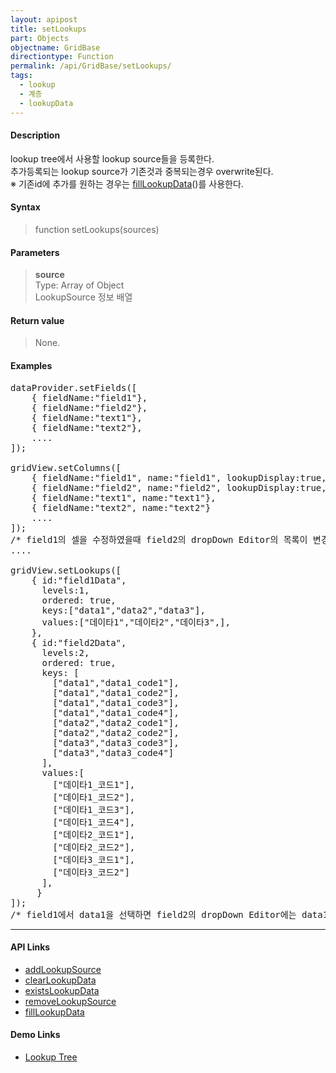 ```yaml
---
layout: apipost
title: setLookups
part: Objects
objectname: GridBase
directiontype: Function
permalink: /api/GridBase/setLookups/
tags:
  - lookup
  - 계층
  - lookupData
---
```



#### Description

 lookup tree에서 사용할 lookup source들을 등록한다.  
 추가등록되는 lookup source가 기존것과 중복되는경우 overwrite된다.  
 ※ 기존id에 추가를 원하는 경우는 [fillLookupData](/api/GridBase/fillLookupData)()를 사용한다.  

#### Syntax

> function setLookups(sources)

#### Parameters

> **source**  
> Type: Array of Object  
> LookupSource 정보 배열  


#### Return value

> None.

#### Examples 

<pre class="prettyprint">
dataProvider.setFields([
    { fieldName:"field1"},
    { fieldName:"field2"},
    { fieldName:"text1"},
    { fieldName:"text2"},
    ....
]);

gridView.setColumns([
    { fieldName:"field1", name:"field1", lookupDisplay:true, lookupSourceId:"field1Data", lookupKeyFields:["field1"], editor:{type:"dropDown"}},
    { fieldName:"field2", name:"field2", lookupDisplay:true, lookupSourceId:"field2Data", lookupKeyFields:["field1","field2"], editor:{type:"dropDown"}},
    { fieldName:"text1", name:"text1"},
    { fieldName:"text2", name:"text2"}
    ....
]);
/* field1의 셀을 수정하였을때 field2의 dropDown Editor의 목록이 변경되도록 컬럼 구성 */
....

gridView.setLookups([
    { id:"field1Data",
      levels:1,
      ordered: true,
      keys:["data1","data2","data3"],
      values:["데이타1","데이타2","데이타3",],
    },
    { id:"field2Data",
      levels:2,
      ordered: true,
      keys: [
        ["data1","data1_code1"],
        ["data1","data1_code2"],
        ["data1","data1_code3"],
        ["data1","data1_code4"],
        ["data2","data2_code1"],
        ["data2","data2_code2"],
        ["data3","data3_code3"],
        ["data3","data3_code4"]
      ],
      values:[
        ["데이타1_코드1"],
        ["데이타1_코드2"],
        ["데이타1_코드3"],
        ["데이타1_코드4"],
        ["데이타2_코드1"],
        ["데이타2_코드2"],
        ["데이타3_코드1"],
        ["데이타3_코드2"]
      ],
     }
]);
/* field1에서 data1을 선택하면 field2의 dropDown Editor에는 data1의 하위코드들만 보여진다. */
</pre>

---

#### API Links

* [addLookupSource](/api/GridBase/addLookupSource/)
* [clearLookupData](/api/GridBase/clearLookupData/)
* [existsLookupData](/api/GridBase/existsLookupData/)
* [removeLookupSource](/api/GridBase/removeLookupSource/)
* [fillLookupData](/api/GridBase/fillLookupData/)

#### Demo Links

* [Lookup Tree](http://demo.realgrid.com/CellComponent/LookupTree/) 